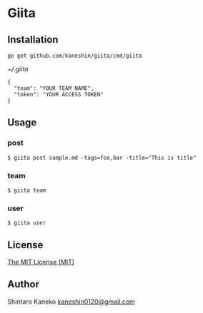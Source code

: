 # Giita

## Installation

```
go get github.com/kaneshin/giita/cmd/giita
```

_~/.giita_

```
{
  "team": "YOUR TEAM NAME",
  "token": "YOUR ACCESS TOKEN"
}
```

## Usage

### post

```
$ giita post sample.md -tags=foo,bar -title="This is title"
```

### team

```
$ giita team
```

### user

```
$ giita user
```

## License

[The MIT License (MIT)](http://kaneshin.mit-license.org/)

## Author

Shintaro Kaneko <kaneshin0120@gmail.com>
